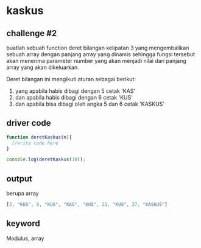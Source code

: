 # kaskus

## challenge #2
buatlah sebuah function deret bilangan kelipatan 3
yang mengembalikan sebuah array dengan panjang array yang dinamis sehingga fungsi tersebut akan menerima parameter number yang akan menjadi nilai dari panjang array yang akan dikeluarkan.

Deret bilangan ini mengikuti aturan sebagai berikut:
1. yang apabila habis dibagi dengan 5 cetak 'KAS'
2. dan apabila habis dibagi dengan 6 cetak 'KUS'
3. dan apabila bisa dibagi oleh angka 5 dan 6 cetak 'KASKUS'

## driver code
```javascript
function deretKaskus(n){
  //write code here
}

console.log(deretKaskus(10));
```

## output
berupa array
```javascript
[3, "KUS", 9, "KUS", "KAS", "KUS", 21, "KUS", 27, "KASKUS"]
```

## keyword
Modulus, array
